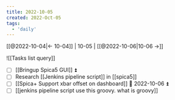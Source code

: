 ```yaml
---
title: 2022-10-05
created: 2022-Oct-05
tags:
  - 'daily'
---
```


[[@2022-10-04|<- 10-04]] | 10-05 | [[@2022-10-06|10-06 ->]]

![[Tasks list query]]

- [ ] [[Bringup Spica5 GUI]] ⏫
- [ ] Research [[Jenkins pipeline script]] in [[spica5]]
- [ ] [[Spica+ Support xbar offset on dashboard]] 📅 2022-10-06 ⏫ 
- [ ] [[jenkins pipeline script use this groovy. what is groovy]]
